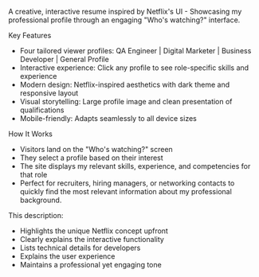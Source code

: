A creative, interactive resume inspired by Netflix's UI - Showcasing my professional profile through an engaging "Who's watching?" interface.

Key Features

- Four tailored viewer profiles: QA Engineer | Digital Marketer | Business Developer | General Profile
- Interactive experience: Click any profile to see role-specific skills and experience
- Modern design: Netflix-inspired aesthetics with dark theme and responsive layout
- Visual storytelling: Large profile image and clean presentation of qualifications
- Mobile-friendly: Adapts seamlessly to all device sizes

How It Works

- Visitors land on the "Who's watching?" screen
- They select a profile based on their interest
- The site displays my relevant skills, experience, and competencies for that role
- Perfect for recruiters, hiring managers, or networking contacts to quickly find the most relevant information about my professional background.

This description:

- Highlights the unique Netflix concept upfront
- Clearly explains the interactive functionality
- Lists technical details for developers
- Explains the user experience
- Maintains a professional yet engaging tone
